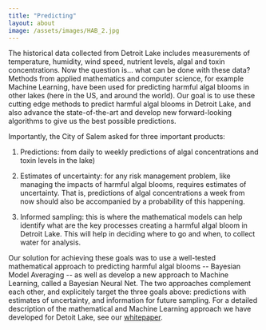 ```yaml
---
title: "Predicting"
layout: about
image: /assets/images/HAB_2.jpg
---
```


The historical data collected from Detroit Lake includes measurements of temperature, humidity, wind
speed, nutrient levels, algal and toxin concentrations. Now the question is... what can be done with
these data? Methods from applied mathematics and computer science, for example Machine Learning,     have been used for predicting harmful algal blooms in other lakes (here in the US, and around the    world). Our goal is to use these cutting edge methods to predict harmful algal blooms in Detroit     Lake, and also advance the state-of-the-art and develop new forward-looking algorithms to give us    the best possible predictions.

Importantly, the City of Salem asked for three important products:

1) Predictions: from daily to weekly predictions of algal concentrations and toxin levels in the     lake)

2) Estimates of uncertainty: for any risk management problem, like managing the impacts of harmful   algal blooms, requires estimates of uncertainty. That is, predictions of algal concentrations a week
from now should also be accompanied by a probability of this happening.

3) Informed sampling: this is where the mathematical models can help identify what are the key       processes creating a harmful algal bloom in Detroit Lake. This will help in deciding where to go and
when, to collect water for analysis.

Our solution for achieving these goals was to use a well-tested mathematical approach to predicting  harmful algal blooms -- Bayesian Model Averaging -- as well as develop a new approach to Machine     Learning, called a Bayesian Neural Net. The two approaches complement each other, and explicitely    target the three goals above: predictions with estimates of uncertainty, and information for future  sampling. For a detailed description of the mathematical and Machine Learning approach we have       developed for Detoit Lake, see our [whitepaper](http://apple.com "whitepaper").





